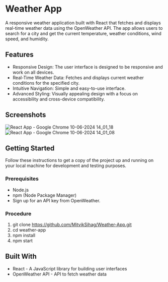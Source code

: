 # Weather App

A responsive weather application built with React that fetches and displays real-time weather data using the OpenWeather API. The app allows users to search for a city and get the current temperature, weather conditions, wind speed, and humidity.

## Features

- Responsive Design: The user interface is designed to be responsive and work on all devices.
- Real-Time Weather Data: Fetches and displays current weather conditions for the specified city.
- Intuitive Navigation: Simple and easy-to-use interface.
- Advanced Styling: Visually appealing design with a focus on accessibility and cross-device compatibility.

## Screenshots

![React App - Google Chrome 10-06-2024 14_01_18](https://github.com/MitvikSihag/Weather-App/assets/101905157/2d7ed973-51a0-4847-bd84-14549118bc1a)
![React App - Google Chrome 10-06-2024 14_01_08](https://github.com/MitvikSihag/Weather-App/assets/101905157/b1120e8f-bcd5-4acc-98f3-fa620b7930be)

## Getting Started

Follow these instructions to get a copy of the project up and running on your local machine for development and testing purposes.

### Prerequisites

- Node.js
- npm (Node Package Manager)
- Sign up for an API key from OpenWeather.

### Procedure

1. git clone https://github.com/MitvikSihag/Weather-App.git
2. cd weather-app
3. npm install
4. npm start

## Built With

- React - A JavaScript library for building user interfaces
- OpenWeather API - API to fetch weather data
